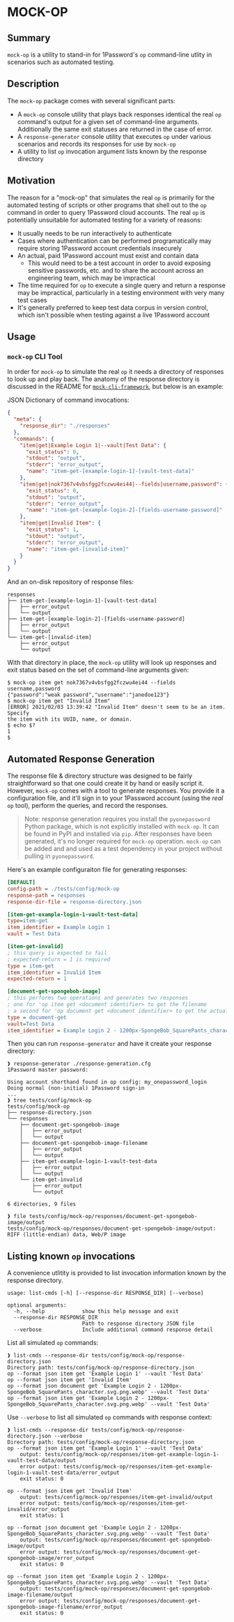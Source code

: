 # MOCK-OP

## Summary

`mock-op` is a utility to stand-in for 1Password's `op` command-line utlity in scenarios such as automated testing.

## Description

The `mock-op` package comes with several significant parts:

- A `mock-op` console utility that plays back responses identical the real `op` command's output for a given set of command-line arguments. Additionally the same exit statuses are returned in the case of error.
- A `response-generator` console utility that executes `op` under various scenarios and records its responses for use by `mock-op`
- A utility to list `op` invocation argument lists known by the response directory

## Motivation

The reason for a "mock-op" that simulates the real `op` is primarily for the automated testing of scripts or other programs that shell out to the `op` command in order to query 1Password cloud accounts. The real `op` is potentially unsuitable for automated testing for a variety of reasons:

- It usually needs to be run interactively to authenticate
- Cases where authentication can be performed programatically may require storing 1Password account credentials insecurely
- An actual, paid 1Password account must exist and contain data
  - This would need to be a test account in order to avoid exposing sensitive passwords, etc. and to share the account across an engineering team, which may be impractical
- The time required for `op` to execute a single query and return a response may be impractical, particularly in a testing environment with very many test cases
- It's generally preferred to keep test data corpus in version control, which isn't possible when testing against a live 1Password account

## Usage

### `mock-op` CLI Tool

In order for `mock-op` to simulate the real `op` it needs a directory of responses to look up and play back. The anatomy of the response directory is discussed in the README for [`mock-cli-framework`](https://github.com/zcutlip/mock-cli-framework), but below is an example:

JSON Dictionary of command invocations:

```JSON
{
  "meta": {
    "response_dir": "./responses"
  },
  "commands": {
    "item|get|Example Login 1|--vault|Test Data": {
      "exit_status": 0,
      "stdout": "output",
      "stderr": "error_output",
      "name": "item-get-[example-login-1]-[vault-test-data]"
    },
    "item|get|nok7367v4vbsfgg2fczwu4ei44|--fields|username,password": {
      "exit_status": 0,
      "stdout": "output",
      "stderr": "error_output",
      "name": "item-get-[example-login-2]-[fields-username-password]"
    },
    "item|get|Invalid Item": {
      "exit_status": 1,
      "stdout": "output",
      "stderr": "error_output",
      "name": "item-get-[invalid-item]"
    }
  }
}

```

And an on-disk repository of response files:

```
responses
├── item-get-[example-login-1]-[vault-test-data]
│   ├── error_output
│   └── output
├── item-get-[example-login-2]-[fields-username-password]
│   ├── error_output
│   └── output
└── item-get-[invalid-item]
    ├── error_output
    └── output
```

With that directory in place, the `mock-op` utility will look up responses and exit status based on the set of command-line arguments given:

```Console
$ mock-op item get nok7367v4vbsfgg2fczwu4ei44 --fields username,password
{"password":"weak password","username":"janedoe123"}
$ mock-op item get "Invalid Item"
[ERROR] 2021/02/03 13:39:42 "Invalid Item" doesn't seem to be an item. Specify
the item with its UUID, name, or domain.
$ echo $?
1
$
```

## Automated Response Generation

The response file & directory structure was designed to be fairly straightforward so that one could create it by hand or easily script it. However, `mock-op` comes with a tool to generate responses. You provide it a configuration file, and it'll sign in to your 1Password account (using the *real* `op` tool), perform the queries, and record the responses.

> Note: response generation requires you install the `pyonepassword` Python package, which is not explicitly installed with `mock-op`. It can be found in PyPI and installed via `pip`. After responses have been generated, it's no longer required for `mock-op` operation. `mock-op` can be added and and used as a test dependency in your project without pulling in `pyonepassword`.

Here's an example configuraiton file for generating responses:

```INI
[DEFAULT]
config-path = ./tests/config/mock-op
response-path = responses
response-dir-file = response-directory.json

[item-get-example-login-1-vault-test-data]
type=item-get
item_identifier = Example Login 1
vault = Test Data

[item-get-invalid]
; this query is expected to fail
; expected-return = 1 is required
type = item-get
item_identifier = Invalid Item
expected-return = 1

[document-get-spongebob-image]
; this performs two operations and generates two responses
; one for 'op item get <document identifier> to get the filename
; a second for 'op document get <document identifier> to get the actual document bytes
type = document-get
vault=Test Data
item_identifier = Example Login 2 - 1200px-SpongeBob_SquarePants_character.svg.png.webp
```

Then you can run `response-generator` and have it create your response directory:

```Console
❱ response-generator ./response-generation.cfg
1Password master password:

Using account shorthand found in op config: my_onepassword_login
Doing normal (non-initial) 1Password sign-in
...
❱ tree tests/config/mock-op
tests/config/mock-op
├── response-directory.json
└── responses
    ├── document-get-spongebob-image
    │   ├── error_output
    │   └── output
    ├── document-get-spongebob-image-filename
    │   ├── error_output
    │   └── output
    ├── item-get-example-login-1-vault-test-data
    │   ├── error_output
    │   └── output
    └── item-get-invalid
        ├── error_output
        └── output

6 directories, 9 files

❱ file tests/config/mock-op/responses/document-get-spongebob-image/output
tests/config/mock-op/responses/document-get-spongebob-image/output: RIFF (little-endian) data, Web/P image
```

## Listing known `op` invocations

A convenience utlitity is provided to list invocation information known by the response directory.

    usage: list-cmds [-h] [--response-dir RESPONSE_DIR] [--verbose]

    optional arguments:
      -h, --help            show this help message and exit
      --response-dir RESPONSE_DIR
                            Path to response directory JSON file
      --verbose             Include additional command response detail

List all simulated `op` commands:

```Console
❱ list-cmds --response-dir tests/config/mock-op/response-directory.json
Directory path: tests/config/mock-op/response-directory.json
op --format json item get 'Example Login 1' --vault 'Test Data'
op --format json item get 'Invalid Item'
op --format json document get 'Example Login 2 - 1200px-SpongeBob_SquarePants_character.svg.png.webp' --vault 'Test Data'
op --format json item get 'Example Login 2 - 1200px-SpongeBob_SquarePants_character.svg.png.webp' --vault 'Test Data'
```

Use `--verbose` to list all simulated `op` commands with response context:

```Console
❱ list-cmds --response-dir tests/config/mock-op/response-directory.json --verbose
Directory path: tests/config/mock-op/response-directory.json
op --format json item get 'Example Login 1' --vault 'Test Data'
	output: tests/config/mock-op/responses/item-get-example-login-1-vault-test-data/output
	error output: tests/config/mock-op/responses/item-get-example-login-1-vault-test-data/error_output
	exit status: 0

op --format json item get 'Invalid Item'
	output: tests/config/mock-op/responses/item-get-invalid/output
	error output: tests/config/mock-op/responses/item-get-invalid/error_output
	exit status: 1

op --format json document get 'Example Login 2 - 1200px-SpongeBob_SquarePants_character.svg.png.webp' --vault 'Test Data'
	output: tests/config/mock-op/responses/document-get-spongebob-image/output
	error output: tests/config/mock-op/responses/document-get-spongebob-image/error_output
	exit status: 0

op --format json item get 'Example Login 2 - 1200px-SpongeBob_SquarePants_character.svg.png.webp' --vault 'Test Data'
	output: tests/config/mock-op/responses/document-get-spongebob-image-filename/output
	error output: tests/config/mock-op/responses/document-get-spongebob-image-filename/error_output
	exit status: 0
```
